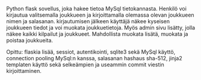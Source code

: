 Python flask sovellus, joka hakee tietoa MySql tietokannasta. Henkilö voi kirjautua valitsemalla joukkueen ja kirjoittamalla olemassa olevan joukkueen nimen ja salasanan. kirjautumisen jälkeen käyttäjä näkee kyseisen joukkueen tiedot ja voi muokata joukkuetietoja. Myös admin sivu lisätty, jolla näkee kaikki kilpailut ja joukkueet. Mahdollista muokata lisätä, muokata ja poistaa joukkueita.

Opittu: flaskia lisää, sessiot, autentikointi, sqlite3 sekä MySql käyttö, connection pooling MySql:n kanssa, salasanan hashaus sha-512, jinja2 templaten käyttö sekä selkeämpien ja useammin commit viestin kirjoittaminen.
